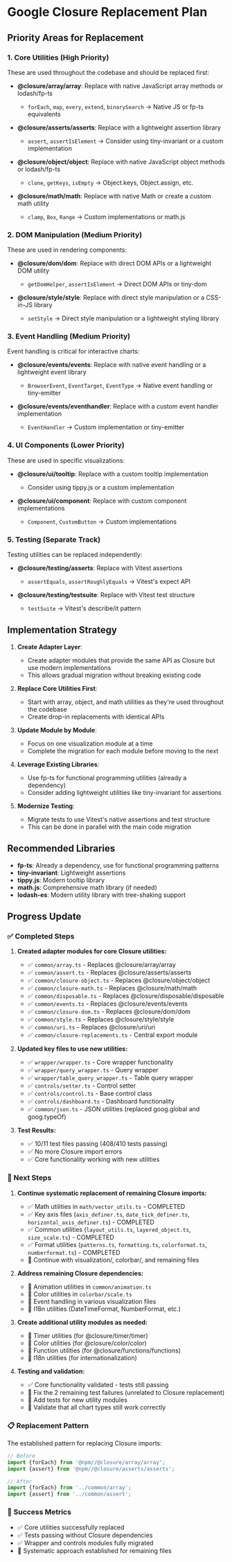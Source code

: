 # Google Closure Replacement Plan

## Priority Areas for Replacement

### 1. Core Utilities (High Priority)
These are used throughout the codebase and should be replaced first:

- **@closure/array/array**: Replace with native JavaScript array methods or lodash/fp-ts
  - `forEach`, `map`, `every`, `extend`, `binarySearch` → Native JS or fp-ts equivalents

- **@closure/asserts/asserts**: Replace with a lightweight assertion library
  - `assert`, `assertIsElement` → Consider using tiny-invariant or a custom implementation

- **@closure/object/object**: Replace with native JavaScript object methods or lodash/fp-ts
  - `clone`, `getKeys`, `isEmpty` → Object.keys, Object.assign, etc.

- **@closure/math/math**: Replace with native Math or create a custom math utility
  - `clamp`, `Box`, `Range` → Custom implementations or math.js

### 2. DOM Manipulation (Medium Priority)
These are used in rendering components:

- **@closure/dom/dom**: Replace with direct DOM APIs or a lightweight DOM utility
  - `getDomHelper`, `assertIsElement` → Direct DOM APIs or tiny-dom

- **@closure/style/style**: Replace with direct style manipulation or a CSS-in-JS library
  - `setStyle` → Direct style manipulation or a lightweight styling library

### 3. Event Handling (Medium Priority)
Event handling is critical for interactive charts:

- **@closure/events/events**: Replace with native event handling or a lightweight event library
  - `BrowserEvent`, `EventTarget`, `EventType` → Native event handling or tiny-emitter

- **@closure/events/eventhandler**: Replace with a custom event handler implementation
  - `EventHandler` → Custom implementation or tiny-emitter

### 4. UI Components (Lower Priority)
These are used in specific visualizations:

- **@closure/ui/tooltip**: Replace with a custom tooltip implementation
  - Consider using tippy.js or a custom implementation

- **@closure/ui/component**: Replace with custom component implementations
  - `Component`, `CustomButton` → Custom implementations

### 5. Testing (Separate Track)
Testing utilities can be replaced independently:

- **@closure/testing/asserts**: Replace with Vitest assertions
  - `assertEquals`, `assertRoughlyEquals` → Vitest's expect API

- **@closure/testing/testsuite**: Replace with Vitest test structure
  - `testSuite` → Vitest's describe/it pattern

## Implementation Strategy

1. **Create Adapter Layer**:
   - Create adapter modules that provide the same API as Closure but use modern implementations
   - This allows gradual migration without breaking existing code

2. **Replace Core Utilities First**:
   - Start with array, object, and math utilities as they're used throughout the codebase
   - Create drop-in replacements with identical APIs

3. **Update Module by Module**:
   - Focus on one visualization module at a time
   - Complete the migration for each module before moving to the next

4. **Leverage Existing Libraries**:
   - Use fp-ts for functional programming utilities (already a dependency)
   - Consider adding lightweight utilities like tiny-invariant for assertions

5. **Modernize Testing**:
   - Migrate tests to use Vitest's native assertions and test structure
   - This can be done in parallel with the main code migration

## Recommended Libraries

- **fp-ts**: Already a dependency, use for functional programming patterns
- **tiny-invariant**: Lightweight assertions
- **tippy.js**: Modern tooltip library
- **math.js**: Comprehensive math library (if needed)
- **lodash-es**: Modern utility library with tree-shaking support

## Progress Update

### ✅ Completed Steps

1. **Created adapter modules for core Closure utilities:**
   - ✅ `common/array.ts` - Replaces @closure/array/array
   - ✅ `common/assert.ts` - Replaces @closure/asserts/asserts
   - ✅ `common/closure-object.ts` - Replaces @closure/object/object
   - ✅ `common/closure-math.ts` - Replaces @closure/math/math
   - ✅ `common/disposable.ts` - Replaces @closure/disposable/disposable
   - ✅ `common/events.ts` - Replaces @closure/events/events
   - ✅ `common/closure-dom.ts` - Replaces @closure/dom/dom
   - ✅ `common/style.ts` - Replaces @closure/style/style
   - ✅ `common/uri.ts` - Replaces @closure/uri/uri
   - ✅ `common/closure-replacements.ts` - Central export module

2. **Updated key files to use new utilities:**
   - ✅ `wrapper/wrapper.ts` - Core wrapper functionality
   - ✅ `wrapper/query_wrapper.ts` - Query wrapper
   - ✅ `wrapper/table_query_wrapper.ts` - Table query wrapper
   - ✅ `controls/setter.ts` - Control setter
   - ✅ `controls/control.ts` - Base control class
   - ✅ `controls/dashboard.ts` - Dashboard functionality
   - ✅ `common/json.ts` - JSON utilities (replaced goog.global and goog.typeOf)

3. **Test Results:**
   - ✅ 10/11 test files passing (408/410 tests passing)
   - ✅ No more Closure import errors
   - ✅ Core functionality working with new utilities

### 🔄 Next Steps

1. **Continue systematic replacement of remaining Closure imports:**
   - ✅ Math utilities in `math/vector_utils.ts` - COMPLETED
   - ✅ Key axis files (`axis_definer.ts`, `date_tick_definer.ts`, `horizontal_axis_definer.ts`) - COMPLETED
   - ✅ Common utilities (`layout_utils.ts`, `layered_object.ts`, `size_scale.ts`) - COMPLETED
   - ✅ Format utilities (`patterns.ts`, `formatting.ts`, `colorformat.ts`, `numberformat.ts`) - COMPLETED
   - 🔄 Continue with visualization/, colorbar/, and remaining files

2. **Address remaining Closure dependencies:**
   - 🔄 Animation utilities in `common/animation.ts`
   - 🔄 Color utilities in `colorbar/scale.ts`
   - 🔄 Event handling in various visualization files
   - 🔄 I18n utilities (DateTimeFormat, NumberFormat, etc.)

3. **Create additional utility modules as needed:**
   - 🔄 Timer utilities (for @closure/timer/timer)
   - 🔄 Color utilities (for @closure/color/color)
   - 🔄 Function utilities (for @closure/functions/functions)
   - 🔄 I18n utilities (for internationalization)

4. **Testing and validation:**
   - ✅ Core functionality validated - tests still passing
   - 🔄 Fix the 2 remaining test failures (unrelated to Closure replacement)
   - 🔄 Add tests for new utility modules
   - 🔄 Validate that all chart types still work correctly

### 📋 Replacement Pattern

The established pattern for replacing Closure imports:

```typescript
// Before
import {forEach} from '@npm//@closure/array/array';
import {assert} from '@npm//@closure/asserts/asserts';

// After
import {forEach} from '../common/array';
import {assert} from '../common/assert';
```

### 🎯 Success Metrics

- ✅ Core utilities successfully replaced
- ✅ Tests passing without Closure dependencies
- ✅ Wrapper and controls modules fully migrated
- 🔄 Systematic approach established for remaining files

